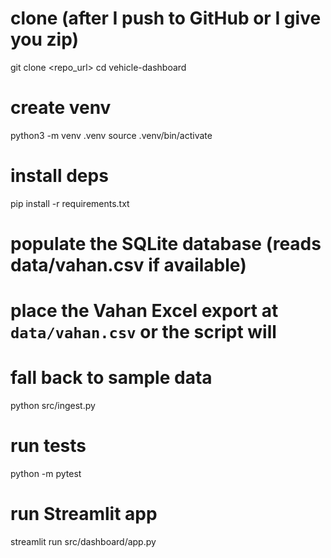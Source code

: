 # clone (after I push to GitHub or I give you zip)
git clone <repo_url>
cd vehicle-dashboard

# create venv
python3 -m venv .venv
source .venv/bin/activate

# install deps
pip install -r requirements.txt

# populate the SQLite database (reads data/vahan.csv if available)
# place the Vahan Excel export at ``data/vahan.csv`` or the script will
# fall back to sample data
python src/ingest.py

# run tests
python -m pytest

# run Streamlit app
streamlit run src/dashboard/app.py
